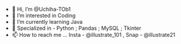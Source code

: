 - 👋 Hi, I’m @Uchiha-TOb1
- 👀 I’m interested in Coding
- 🌱 I’m currently learning Java
- 💞️ Specialized in - Python ; Pandas ; MySQL ; Tkinter
- 📫 How to reach me ... Insta - @illustrate_101 , Snap - @illustrate21

<!---
Uchiha-TOb1/Uchiha-TOb1 is a ✨ special ✨ repository because its `README.md` (this file) appears on your GitHub profile.
You can click the Preview link to take a look at your changes.
--->
